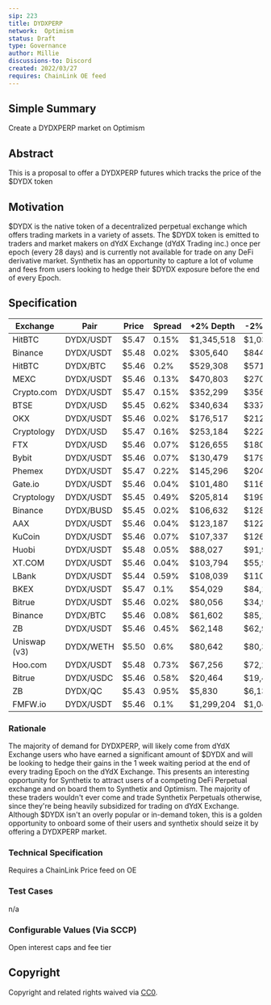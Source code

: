 ```yaml
---
sip: 223
title: DYDXPERP
network:  Optimism 
status: Draft
type: Governance
author: Millie
discussions-to: Discord
created: 2022/03/27
requires: ChainLink OE feed
---
```


## Simple Summary

Create a DYDXPERP market on Optimism 

## Abstract

This is a proposal to offer a DYDXPERP futures which tracks the price of the $DYDX token

## Motivation

$DYDX is the native token of a decentralized perpetual exchange which offers trading markets in a variety of assets. The $DYDX token is emitted to traders and market makers on dYdX Exchange (dYdX Trading inc.) once per epoch (every 28 days) and is currently not available for trade on any DeFi derivative market. Synthetix has an opportunity to capture a lot of volume and fees from users looking to hedge their $DYDX exposure before the end of every Epoch.  

## Specification

|  Exchange   |     Pair      |   Price      |  Spread       |   +2% Depth      |    -2% Depth      |     24h Volume        |    Volume%|
|-|-|-|-|-|-|-|-|
| HitBTC 		       | DYDX/USDT 		      | $5.47 		 | 0.15% 		 | $1,345,518 		 | $1,038,885 		 | $8,035,201 		  | 8.90% 		  |
| Binance 		      | DYDX/USDT 		      | $5.48 		 | 0.02% 		 | $305,640 		   | $844,081 		   | $21,357,988 		 | 23.67% 		 |
| HitBTC 		       | DYDX/BTC 		       | $5.46 		 | 0.2% 		  | $529,308 		   | $571,047 		   | $513,320 		    | 0.57% 		  |
| MEXC  		        | DYDX/USDT 		      | $5.46 		 | 0.13% 		 | $470,803 		   | $270,760 		   | $201,083 		    | 0.22% 		  |
| Crypto.com 		   | DYDX/USDT 		      | $5.47 		 | 0.15% 		 | $352,299 		   | $356,861 		   | $108,724 		    | 0.12% 		  |
| BTSE 		         | DYDX/USD 		       | $5.45 		 | 0.62% 		 | $340,634 		   | $337,980 		   | $3,416,938 		  | 3.79% 		  |
| OKX 		          | DYDX/USDT 		      | $5.46 		 | 0.02% 		 | $176,517 		   | $212,211 		   | $5,714,699 		  | 6.33% 		  |
| Cryptology 		   | DYDX/USD 		       | $5.47 		 | 0.16% 		 | $253,184 		   | $222,893 		   | $200,386 		    | 0.22% 		  |
| FTX 		          | DYDX/USD 		       | $5.46 		 | 0.07% 		 | $126,655 		   | $180,178 		   | $734,192 		    | 0.81% 		  |
| Bybit 	        | DYDX/USDT 		      | $5.46 		 | 0.07% 		 | $130,479 		   | $179,608 		   | $205,709 		    | 0.23% 		  |
| Phemex 		       | DYDX/USDT 		      | $5.47 		 | 0.22% 		 | $145,296 		   | $204,289 		   | $430,803 		    | 0.48% 		  |
| Gate.io 		      | DYDX/USDT 		      | $5.46 		 | 0.04% 		 | $101,480 		   | $116,897 		   | $5,855,674 		  | 6.49% 		  |
| Cryptology 		   | DYDX/USDT 		      | $5.45 		 | 0.49% 		 | $205,814 		   | $199,264 		   | $132,386 		    | 0.15% 		  |
| Binance 		      | DYDX/BUSD 		      | $5.45 		 | 0.02% 		 | $106,632 		   | $128,649 		   | $2,272,523 		  | 2.52% 		  |
| AAX 		          | DYDX/USDT 		      | $5.46 		 | 0.04% 		 | $123,187 		   | $122,345 		   | $231,935 		    | 0.26% 		  |
| KuCoin 		       | DYDX/USDT 		      | $5.46 		 | 0.07% 		 | $107,337 		   | $126,291 		   | $1,533,710 		  | 1.70% 		  |
| Huobi 	        | DYDX/USDT 		      | $5.48 		 | 0.05% 		 | $88,027 		    | $91,987 		    | $3,978,667 		  | 4.41% 		  |
| XT.COM 		       | DYDX/USDT 		      | $5.46 		 | 0.04% 		 | $103,794 		   | $55,961 		    | $1,509,947 		  | 1.67% 		  |
| LBank 		        | DYDX/USDT 		      | $5.44 		 | 0.59% 		 | $108,039 		   | $110,662 		   | $4,473,371 		  | 4.96% 		  |
| BKEX 		         | DYDX/USDT 		      | $5.47 		 | 0.1% 		  | $54,029 		    | $84,108 		    | $3,175,311 		  | 3.52% 		  |
| Bitrue 		       | DYDX/USDT 		      | $5.46 		 | 0.02% 		 | $80,056 		    | $34,944 		    | $3,977,965 		  | 4.41% 		  |
| Binance 		      | DYDX/BTC 		       | $5.46 		 | 0.08% 		 | $61,602 		    | $85,154 		    | $919,756 		    | 1.02% 		  |
| ZB 		           | DYDX/USDT 		      | $5.46 		 | 0.45% 		 | $62,148 		    | $62,926 		    | $4,276,520 		  | 4.74% 		  |
| Uniswap (v3) 		 | DYDX/WETH  		 | $5.50 		 | 0.6% 		  | $80,642 		    | $80,399 		    | $440,000 		    | 0.49% 		  |
| Hoo.com 		      | DYDX/USDT 		      | $5.48 		 | 0.73% 		 | $67,256 		    | $72,293 		    | $606,453 		    | 0.67% 		  |
| Bitrue 		       | DYDX/USDC 		      | $5.46 		 | 0.58% 		 | $20,464 		    | $19,481 		    | $1,912,837 		  | 2.12% 		  |
| ZB 		           | DYDX/QC 		        | $5.43 		 | 0.95% 		 | $5,830 		     | $6,139 		     | $5,486,638 		  | 6.08% 		  |
| FMFW.io 		      | DYDX/USDT 		      | $5.46 		 | 0.1% 		  | $1,299,204 		 | $1,047,363 		 | $7,993,650 		  | 8.86% 		  |






### Rationale

The majority of demand for DYDXPERP, will likely come from dYdX Exchange users who have earned a significant amount of $DYDX and will be looking to hedge their gains in the 1 week waiting period at the end of every trading Epoch on the dYdX Exchange. This presents an interesting opportunity for Synthetix to attract users of a competing DeFi Perpetual exchange and on board them to Synthetix and Optimism. The majority of these traders wouldn't ever come and trade Synthetix Perpetuals otherwise, since they're being heavily subsidized for trading on dYdX Exchange. Although $DYDX isn't an overly popular or in-demand token, this is a golden opportunity to onboard some of their users and synthetix should seize it by offering a DYDXPERP market.  

### Technical Specification

Requires a ChainLink Price feed on OE

### Test Cases

n/a

### Configurable Values (Via SCCP)

Open interest caps and fee tier


## Copyright

Copyright and related rights waived via [CC0](https://creativecommons.org/publicdomain/zero/1.0/).
